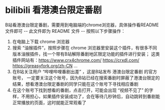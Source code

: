 # bilibili 看港澳台限定番剧
B站看港澳台限定番剧，需要用到电脑端的chrome浏览器，具体操作看README文件即可
-- 此文件即为 README 文件 --
按照以下步骤操作：
1. 在电脑上下载 chrome 浏览器
2. 搜索 “油猴插件”，按照步骤在 chrome 浏览器里安装这个插件，有很多不同版本油猴插件，找一个带有B站解除番剧地区限定功能的插件进行安装；
   这类插件网站有：https://www.crx4chrome.com/
   https://crxdl.com/
   https://greasyfork.org/zh-CN
   ...
3. 在B站关注用户 “哔哩哔哩番剧出差” ，这是B站发布 港澳台限定番剧 的官方账号，
   一定要关注这个账号，因为B站已经在搜索番剧时屏蔽了港澳台限定的结果，想看港澳台限定番剧的同学只能在这个账号下寻找相应番剧
4. 在这个账号下找到想看的番剧，点击打开，可能会出现 “视频不见了” 的字样，不用担心，如果插件安装成功了，会在等待几秒钟后，自动跳转到番剧能正常播放的页面，这时就能正常观看了
